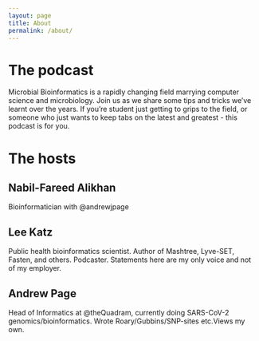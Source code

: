 ```yaml
---
layout: page
title: About
permalink: /about/
---
```


# The podcast

Microbial Bioinformatics is a rapidly changing field marrying computer science and microbiology. Join us as we share some tips and tricks we’ve learnt over the years. If you’re student just getting to grips to the field, or someone who just wants to keep tabs on the latest and greatest - this podcast is for you.

# The hosts

## Nabil-Fareed Alikhan

Bioinformatician with @andrewjpage

## Lee Katz

Public health bioinformatics scientist. Author of Mashtree, Lyve-SET, Fasten, and others. Podcaster. Statements here are my only voice and not of my employer.

## Andrew Page

Head of Informatics at @theQuadram, currently doing SARS-CoV-2 genomics/bioinformatics. Wrote Roary/Gubbins/SNP-sites etc.Views my own.

<!--
This is the base Jekyll theme. You can find out more info about customizing your Jekyll theme, as well as basic Jekyll usage documentation at [jekyllrb.com](https://jekyllrb.com/)

You can find the source code for Minima at GitHub:
[jekyll][jekyll-organization] /
[minima](https://github.com/jekyll/minima)

You can find the source code for Jekyll at GitHub:
[jekyll][jekyll-organization] /
[jekyll](https://github.com/jekyll/jekyll)


[jekyll-organization]: https://github.com/jekyll
-->

